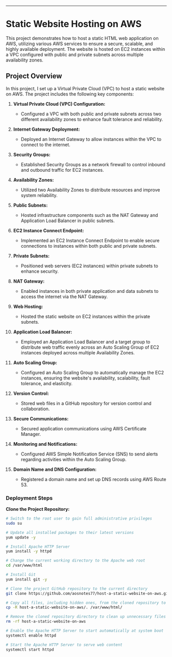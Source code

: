 
---

# Static Website Hosting on AWS

This project demonstrates how to host a static HTML web application on AWS, utilizing various AWS services to ensure a secure, scalable, and highly available deployment. The website is hosted on EC2 instances within a VPC configured with public and private subnets across multiple availability zones.

## Project Overview

In this project, I set up a Virtual Private Cloud (VPC) to host a static website on AWS. The project includes the following key components:

1. **Virtual Private Cloud (VPC) Configuration:**
   - Configured a VPC with both public and private subnets across two different availability zones to enhance fault tolerance and reliability.

2. **Internet Gateway Deployment:**
   - Deployed an Internet Gateway to allow instances within the VPC to connect to the internet.

3. **Security Groups:**
   - Established Security Groups as a network firewall to control inbound and outbound traffic for EC2 instances.

4. **Availability Zones:**
   - Utilized two Availability Zones to distribute resources and improve system reliability.

5. **Public Subnets:**
   - Hosted infrastructure components such as the NAT Gateway and Application Load Balancer in public subnets.

6. **EC2 Instance Connect Endpoint:**
   - Implemented an EC2 Instance Connect Endpoint to enable secure connections to instances within both public and private subnets.

7. **Private Subnets:**
   - Positioned web servers (EC2 instances) within private subnets to enhance security.

8. **NAT Gateway:**
   - Enabled instances in both private application and data subnets to access the internet via the NAT Gateway.

9. **Web Hosting:**
   - Hosted the static website on EC2 instances within the private subnets.

10. **Application Load Balancer:**
    - Employed an Application Load Balancer and a target group to distribute web traffic evenly across an Auto Scaling Group of EC2 instances deployed across multiple Availability Zones.

11. **Auto Scaling Group:**
    - Configured an Auto Scaling Group to automatically manage the EC2 instances, ensuring the website's availability, scalability, fault tolerance, and elasticity.

12. **Version Control:**
    - Stored web files in a GitHub repository for version control and collaboration.

13. **Secure Communications:**
    - Secured application communications using AWS Certificate Manager.

14. **Monitoring and Notifications:**
    - Configured AWS Simple Notification Service (SNS) to send alerts regarding activities within the Auto Scaling Group.

15. **Domain Name and DNS Configuration:**
    - Registered a domain name and set up DNS records using AWS Route 53.

### Deployment Steps

 **Clone the Project Repository:**
   ```bash
   # Switch to the root user to gain full administrative privileges
   sudo su
   
   # Update all installed packages to their latest versions
   yum update -y
   
   # Install Apache HTTP Server
   yum install -y httpd
   
   # Change the current working directory to the Apache web root
   cd /var/www/html
   
   # Install Git
   yum install git -y
   
   # Clone the project GitHub repository to the current directory
   git clone https://github.com/aosnotes77/host-a-static-website-on-aws.git
   
   # Copy all files, including hidden ones, from the cloned repository to the Apache web root
   cp -R host-a-static-website-on-aws/. /var/www/html/
   
   # Remove the cloned repository directory to clean up unnecessary files
   rm -rf host-a-static-website-on-aws
   
   # Enable the Apache HTTP Server to start automatically at system boot
   systemctl enable httpd 
   
   # Start the Apache HTTP Server to serve web content
   systemctl start httpd
   ```


